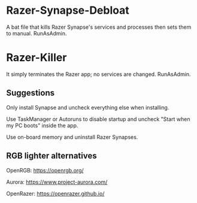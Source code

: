 # Razer-Synapse-Debloat

A bat file that kills Razer Synapse's services and processes then sets them to manual. RunAsAdmin.


# Razer-Killer

It simply terminates the Razer app; no services are changed. RunAsAdmin.

## Suggestions

Only install Synapse and uncheck everything else when installing.

Use TaskManager or Autoruns to disable startup and uncheck "Start when my PC boots" inside the app.

Use on-board memory and uninstall Razer Synapses.


## RGB lighter alternatives

OpenRGB: https://openrgb.org/

Aurora: https://www.project-aurora.com/

OpenRazer: https://openrazer.github.io/
